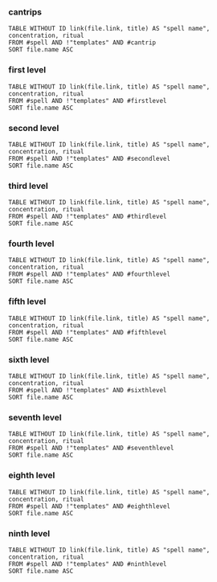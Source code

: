 ### cantrips
```dataview 
TABLE WITHOUT ID link(file.link, title) AS "spell name", concentration, ritual
FROM #spell AND !"templates" AND #cantrip 
SORT file.name ASC
```

### first level
```dataview 
TABLE WITHOUT ID link(file.link, title) AS "spell name", concentration, ritual
FROM #spell AND !"templates" AND #firstlevel
SORT file.name ASC
```

### second level
```dataview 
TABLE WITHOUT ID link(file.link, title) AS "spell name", concentration, ritual
FROM #spell AND !"templates" AND #secondlevel 
SORT file.name ASC
```

### third level
```dataview 
TABLE WITHOUT ID link(file.link, title) AS "spell name", concentration, ritual
FROM #spell AND !"templates" AND #thirdlevel 
SORT file.name ASC
```

### fourth level
```dataview 
TABLE WITHOUT ID link(file.link, title) AS "spell name", concentration, ritual
FROM #spell AND !"templates" AND #fourthlevel 
SORT file.name ASC
```

### fifth level
```dataview 
TABLE WITHOUT ID link(file.link, title) AS "spell name", concentration, ritual
FROM #spell AND !"templates" AND #fifthlevel 
SORT file.name ASC
```

### sixth level
```dataview 
TABLE WITHOUT ID link(file.link, title) AS "spell name", concentration, ritual
FROM #spell AND !"templates" AND #sixthlevel 
SORT file.name ASC
```

### seventh level
```dataview 
TABLE WITHOUT ID link(file.link, title) AS "spell name", concentration, ritual
FROM #spell AND !"templates" AND #seventhlevel  
SORT file.name ASC
```

### eighth level
```dataview 
TABLE WITHOUT ID link(file.link, title) AS "spell name", concentration, ritual
FROM #spell AND !"templates" AND #eighthlevel  
SORT file.name ASC
```

### ninth level
```dataview 
TABLE WITHOUT ID link(file.link, title) AS "spell name", concentration, ritual
FROM #spell AND !"templates" AND #ninthlevel  
SORT file.name ASC
```